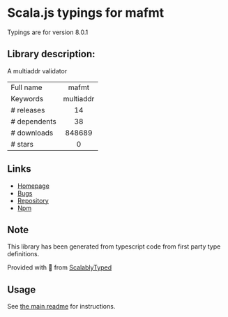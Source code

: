 
# Scala.js typings for mafmt

Typings are for version 8.0.1

## Library description:
A multiaddr validator

|                    |                 |
| ------------------ | :-------------: |
| Full name          | mafmt |
| Keywords           | multiaddr |
| # releases         | 14 |
| # dependents       | 38 |
| # downloads        | 848689 |
| # stars            | 0 |

## Links
- [Homepage](https://github.com/multiformats/js-mafmt#readme)
- [Bugs](https://github.com/multiformats/js-mafmt/issues)
- [Repository](https://github.com/multiformats/js-mafmt)
- [Npm](https://www.npmjs.com/package/mafmt)
    


## Note
This library has been generated from typescript code from first party type definitions.

Provided with :purple_heart: from [ScalablyTyped](https://github.com/oyvindberg/ScalablyTyped)

## Usage
See [the main readme](../../readme.md) for instructions.


